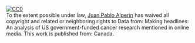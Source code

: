 <p xmlns:dct="http://purl.org/dc/terms/" xmlns:vcard="http://www.w3.org/2001/vcard-rdf/3.0#">
  <a rel="license"
     href="http://creativecommons.org/publicdomain/zero/1.0/">
    <img src="http://i.creativecommons.org/p/zero/1.0/88x31.png" style="border-style: none;" alt="CC0" />
  </a>
  <br />
  To the extent possible under law,
  <a rel="dct:publisher"
     href="https://www.scholcommlab.ca/">
    <span property="dct:title">Juan Pablo Alperin</span></a>
  has waived all copyright and related or neighboring rights to
  <span property="dct:title">Data from: Making headlines: An analysis of US government-funded cancer research mentioned in online media</span>.
This work is published from:
<span property="vcard:Country" datatype="dct:ISO3166"
      content="CA" about="https://www.scholcommlab.ca/">
  Canada</span>.
</p>